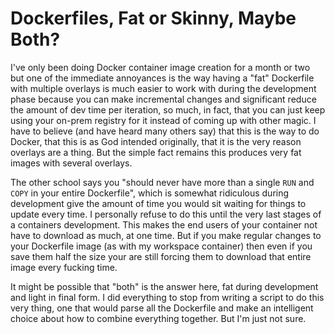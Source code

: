 # Dockerfiles, Fat or Skinny, Maybe Both?

I've only been doing Docker container image creation for a month or two
but one of the immediate annoyances is the way having a "fat" Dockerfile
with multiple overlays is much easier to work with during the
development phase because you can make incremental changes and
significant reduce the amount of dev time per iteration, so much, in
fact, that you can just keep using your on-prem registry for it instead
of coming up with other magic. I have to believe (and have heard many
others say) that this is the way to do Docker, that this is as God
intended originally, that it is the very reason overlays are a thing.
But the simple fact remains this produces very fat images with several
overlays.

The other school says you "should never have more than a single `RUN`
and `COPY` in your entire Dockerfile", which is somewhat ridiculous
during development give the amount of time you would sit waiting for
things to update every time. I personally refuse to do this until the
very last stages of a containers development. This makes the end users
of your container not have to download as much, at one time. But if you
make regular changes to your Dockerfile image (as with my workspace
container) then even if you save them half the size your are still
forcing them to download that entire image every fucking time.

It might be possible that "both" is the answer here, fat during
development and light in final form. I did everything to stop from
writing a script to do this very thing, one that would parse all the
Dockerfile and make an intelligent choice about how to combine
everything together. But I'm just not sure.
